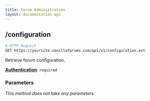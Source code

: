 ```yaml
---
title: Forum Administration
layout: documentation-api
---
```


## /configuration

```sh
# HTTP Request
GET https://yoursite.vanillaforums.com/api/v1/configuration.ext
```

Retrieve forum configuration.

[__Authentication__](../#toc_5): `required`

### Parameters

_This method does not take any parameters._
